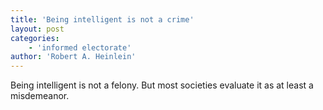```yaml
---
title: 'Being intelligent is not a crime'
layout: post
categories:
    - 'informed electorate'
author: 'Robert A. Heinlein'
---
```


Being intelligent is not a felony. But most societies evaluate it as at least a misdemeanor.